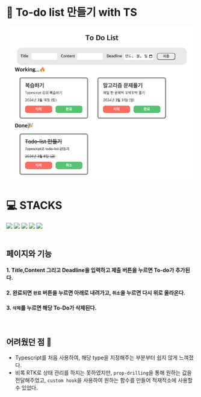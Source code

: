 # 📝 To-do list 만들기 with TS

<img src="./src/assets/toDoList.png">

<br>

<div><h1>💻 STACKS</h1></div>
<div><img src="https://img.shields.io/badge/react-61DAFB?style=for-the-badge&logo=react&logoColor=black"> <img src="https://img.shields.io/badge/typescript-3178C6?style=for-the-badge&logo=typescript&logoColor=white"> <img src="https://img.shields.io/badge/html5-E34F26?style=for-the-badge&logo=html5&logoColor=white"> <img src="https://img.shields.io/badge/css-1572B6?style=for-the-badge&logo=css3&logoColor=white"> <img src="https://img.shields.io/badge/styledcomponents-DB7093?style=for-the-badge&logo=styledcomponents&logoColor=white"></div>

<br>

## **페이지와 기능**

#### 1. Title,Content 그리고 Deadline을 입력하고 제출 버튼을 누르면 To-do가 추가된다.

#### 2. 완료되면 `완료` 버튼을 누르면 아래로 내려가고, `취소`을 누르면 다시 위로 올라온다.

#### 3. `삭제`를 누르면 해당 To-Do가 삭제된다.

<br>

## **어려웠던 점 🧐**

- Typescript를 처음 사용하여, 해당 type을 지정해주는 부분부터 쉽지 않게 느껴졌다.
- 비록 RTK로 상태 관리를 하지는 못하였지만, `prop-drilling`을 통해 원하는 값을 전달해주었고, `custom hook`을 사용하여 원하는 함수를 만들어 적재적소에 사용할 수 있었다.
